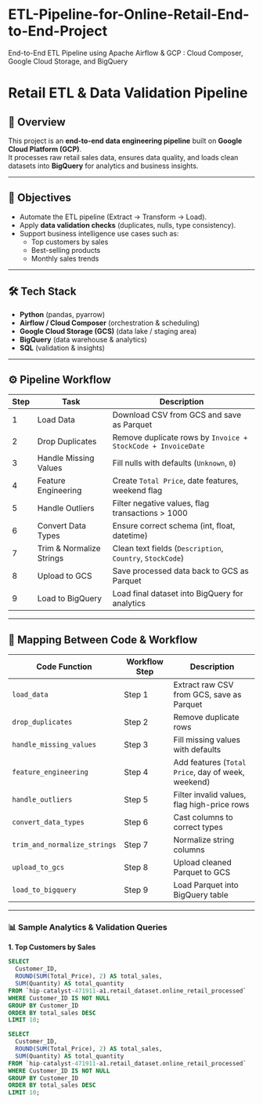 # ETL-Pipeline-for-Online-Retail-End-to-End-Project
End-to-End ETL Pipeline using Apache Airflow &amp; GCP : Cloud Composer, Google Cloud Storage, and BigQuery

# Retail ETL & Data Validation Pipeline

## 📌 Overview
This project is an **end-to-end data engineering pipeline** built on **Google Cloud Platform (GCP)**.  
It processes raw retail sales data, ensures data quality, and loads clean datasets into **BigQuery** for analytics and business insights.

---

## 🎯 Objectives
- Automate the ETL pipeline (Extract → Transform → Load).
- Apply **data validation checks** (duplicates, nulls, type consistency).
- Support business intelligence use cases such as:
  - Top customers by sales
  - Best-selling products
  - Monthly sales trends

---

## 🛠 Tech Stack
- **Python** (pandas, pyarrow)
- **Airflow / Cloud Composer** (orchestration & scheduling)
- **Google Cloud Storage (GCS)** (data lake / staging area)
- **BigQuery** (data warehouse & analytics)
- **SQL** (validation & insights)

---

## ⚙️ Pipeline Workflow

| Step | Task | Description |
|------|------|-------------|
| 1 | Load Data | Download CSV from GCS and save as Parquet |
| 2 | Drop Duplicates | Remove duplicate rows by `Invoice + StockCode + InvoiceDate` |
| 3 | Handle Missing Values | Fill nulls with defaults (`Unknown`, `0`) |
| 4 | Feature Engineering | Create `Total Price`, date features, weekend flag |
| 5 | Handle Outliers | Filter negative values, flag transactions > 1000 |
| 6 | Convert Data Types | Ensure correct schema (int, float, datetime) |
| 7 | Trim & Normalize Strings | Clean text fields (`Description`, `Country`, `StockCode`) |
| 8 | Upload to GCS | Save processed data back to GCS as Parquet |
| 9 | Load to BigQuery | Load final dataset into BigQuery for analytics |

---

## 🔎 Mapping Between Code & Workflow

| Code Function | Workflow Step | Description |
|---------------|---------------|-------------|
| `load_data` | Step 1 | Extract raw CSV from GCS, save as Parquet |
| `drop_duplicates` | Step 2 | Remove duplicate rows |
| `handle_missing_values` | Step 3 | Fill missing values with defaults |
| `feature_engineering` | Step 4 | Add features (`Total Price`, day of week, weekend) |
| `handle_outliers` | Step 5 | Filter invalid values, flag high-price rows |
| `convert_data_types` | Step 6 | Cast columns to correct types |
| `trim_and_normalize_strings` | Step 7 | Normalize string columns |
| `upload_to_gcs` | Step 8 | Upload cleaned Parquet to GCS |
| `load_to_bigquery` | Step 9 | Load Parquet into BigQuery table |

---

### 📊 Sample Analytics & Validation Queries

**1. Top Customers by Sales**
```sql
SELECT
  Customer_ID,
  ROUND(SUM(Total_Price), 2) AS total_sales,
  SUM(Quantity) AS total_quantity
FROM `hip-catalyst-471911-a1.retail_dataset.online_retail_processed`
WHERE Customer_ID IS NOT NULL
GROUP BY Customer_ID
ORDER BY total_sales DESC
LIMIT 10;

SELECT
  Customer_ID,
  ROUND(SUM(Total_Price), 2) AS total_sales,
  SUM(Quantity) AS total_quantity
FROM `hip-catalyst-471911-a1.retail_dataset.online_retail_processed`
WHERE Customer_ID IS NOT NULL
GROUP BY Customer_ID
ORDER BY total_sales DESC
LIMIT 10;
